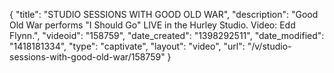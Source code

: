 {
    "title": "STUDIO SESSIONS WITH GOOD OLD WAR",
    "description": "Good Old War performs \"I Should Go\" LIVE in the Hurley Studio. Video: Edd Flynn.",
    "videoid": "158759",
    "date_created": "1398292511",
    "date_modified": "1418181334",
    "type": "captivate",
    "layout": "video",
    "url": "\/v\/studio-sessions-with-good-old-war\/158759"
}